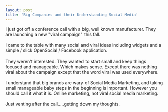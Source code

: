 ```yaml
---
layout: post
title: 'Big Companies and their Understanding Social Media'
---
```

I just got off a conference call with a big, well known manufacturer.  They are launching a new "viral campaign" this fall.<br /><br />I came to the table with many social and viral ideas including widgets and a simple / slick OpenSocial / Facebook application.<br /><br />They weren't interested. They wanted to start small and keep things focused and manageable. Which makes sense. Except there was nothing viral about the campaign except that the word viral was used everywhere.<br /><br />I understand that big brands are wary of Social Media Marketing, and taking small manageable baby steps in the beginning is important. However you should call it what it is. Online marketing, not viral social media marketing.<br /><br />Just venting after the call.....getting down my thoughts.